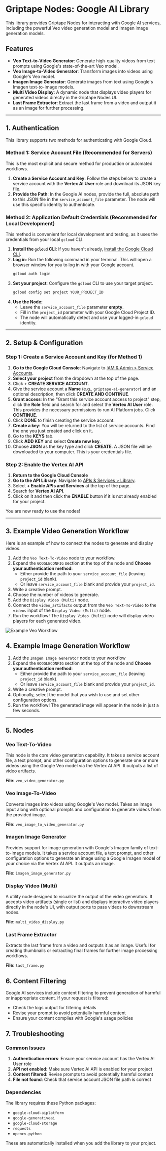 # Griptape Nodes: Google AI Library

This library provides Griptape Nodes for interacting with Google AI services, including the powerful Veo video generation model and Imagen image generation models.

## Features

- **Veo Text-to-Video Generator**: Generate high-quality videos from text prompts using Google's state-of-the-art Veo model.
- **Veo Image-to-Video Generator**: Transform images into videos using Google's Veo model.
- **Imagen Image Generator**: Generate images from text using Google's Imagen text-to-image models.
- **Multi Video Display**: A dynamic node that displays video players for generated videos directly in the Griptape Nodes UI.
- **Last Frame Extractor**: Extract the last frame from a video and output it as an image for further processing.

---

## 1. Authentication

This library supports two methods for authenticating with Google Cloud.

### Method 1: Service Account File (Recommended for Servers)
This is the most explicit and secure method for production or automated workflows.

1.  **Create a Service Account and Key**: Follow the steps below to create a service account with the **Vertex AI User** role and download its JSON key file.
2.  **Provide the Path**: In the Google AI nodes, provide the full, absolute path to this JSON file in the `service_account_file` parameter. The node will use this specific identity to authenticate.

### Method 2: Application Default Credentials (Recommended for Local Development)
This method is convenient for local development and testing, as it uses the credentials from your local `gcloud` CLI.

1.  **Install the `gcloud` CLI**: If you haven't already, [install the Google Cloud CLI](https://cloud.google.com/sdk/docs/install).
2.  **Log in**: Run the following command in your terminal. This will open a browser window for you to log in with your Google account.
    ```bash
    gcloud auth login
    ```
3.  **Set your project**: Configure the `gcloud` CLI to use your target project.
    ```bash
    gcloud config set project YOUR_PROJECT_ID
    ```
4.  **Use the Node**:
    -   Leave the `service_account_file` parameter **empty**.
    -   Fill in the `project_id` parameter with your Google Cloud Project ID.
    -   The node will automatically detect and use your logged-in `gcloud` identity.

---

## 2. Setup & Configuration

### Step 1: Create a Service Account and Key (for Method 1)

1.  **Go to the Google Cloud Console**: Navigate to [IAM & Admin > Service Accounts](https://console.cloud.google.com/iam-admin/serviceaccounts).
2.  **Select your project** from the dropdown at the top of the page.
3.  Click **+ CREATE SERVICE ACCOUNT**.
4.  Give the service account a **Name** (e.g., `griptape-ai-generator`) and an optional description, then click **CREATE AND CONTINUE**.
5.  **Grant access**: In the "Grant this service account access to project" step, click the **Role** field and search for and select the **Vertex AI User** role. This provides the necessary permissions to run AI Platform jobs. Click **CONTINUE**.
6.  Click **DONE** to finish creating the service account.
7.  **Create a key**: You will be returned to the list of service accounts. Find the one you just created and click on it.
8.  Go to the **KEYS** tab.
9.  Click **ADD KEY** and select **Create new key**.
10. Choose **JSON** as the key type and click **CREATE**. A JSON file will be downloaded to your computer. This is your credentials file.

### Step 2: Enable the Vertex AI API

1. **Return to the Google Cloud Console**
2.  **Go to the API Library**: Navigate to [APIs & Services > Library](https://console.cloud.google.com/apis/library).
3.  Select **+ Enable APIs and Services** at the top of the page.
4.  Search for **Vertex AI API**.
5.  Click on it and then click the **ENABLE** button if it is not already enabled for your project.

You are now ready to use the nodes!

---

## 3. Example Video Generation Workflow

Here is an example of how to connect the nodes to generate and display videos.

1.  Add the `Veo Text-To-Video` node to your workflow.
2.  Expand the `GOOGLECONFIG` section at the top of the node and **Choose your authentication method**:
    -   Either provide the path to your `service_account_file` (leaving `project_id` blank).
    -   Or leave `service_account_file` blank and provide your `project_id`.
3.  Write a creative prompt.
4.  Choose the number of videos to generate.
5.  Add the `Display Video (Multi)` node.
6.  Connect the `video_artifacts` output from the `Veo Text-To-Video` to the `videos` input of the `Display Video (Multi)` node.
7.  Run the workflow! The `Display Video (Multi)` node will display video players for each generated video.

![Example Veo Workflow](images/example_flow2.png)

## 4. Example Image Generation Workflow

1. Add the `Imagen Image Generator` node to your workflow
2.  Expand the `GOOGLECONFIG` section at the top of the node and **Choose your authentication method**:
    -   Either provide the path to your `service_account_file` (leaving `project_id` blank).
    -   Or leave `service_account_file` blank and provide your `project_id`.
3.  Write a creative prompt.
4.  Optionally, select the model that you wish to use and set other configuration options.
5.  Run the workflow! The generated image will appear in the node in just a few seconds.

---

## 5. Nodes

### Veo Text-To-Video
This node is the core video generation capability. It takes a service account file, a text prompt, and other configuration options to generate one or more videos using the Google Veo model via the Vertex AI API. It outputs a list of video artifacts.

**File**: `veo_video_generator.py`

### Veo Image-To-Video
Converts images into videos using Google's Veo model. Takes an image input along with optional prompts and configuration to generate videos from the provided image.

**File**: `veo_image_to_video_generator.py`

### Imagen Image Generator
Provides support for image generation with Google's Imagen family of text-to-image models. It takes a service account file, a text prompt, and other configuration options to generate an image using a Google Imagen model of your choice via the Vertex AI API. It outputs an image.

**File**: `imagen_image_generator.py`

### Display Video (Multi)
A utility node designed to visualize the output of the video generators. It accepts video artifacts (single or list) and displays interactive video players directly in the node's UI, with output ports to pass videos to downstream nodes.

**File**: `multi_video_display.py`

### Last Frame Extractor
Extracts the last frame from a video and outputs it as an image. Useful for creating thumbnails or extracting final frames for further image processing workflows.

**File**: `last_frame.py`

## 6. Content Filtering

Google AI services include content filtering to prevent generation of harmful or inappropriate content. If your request is filtered:

- Check the logs output for filtering details
- Revise your prompt to avoid potentially harmful content
- Ensure your content complies with Google's usage policies

## 7. Troubleshooting

### Common Issues

1. **Authentication errors**: Ensure your service account has the Vertex AI User role
2. **API not enabled**: Make sure Vertex AI API is enabled for your project
3. **Content filtered**: Revise prompts to avoid potentially harmful content
4. **File not found**: Check that service account JSON file path is correct

### Dependencies

The library requires these Python packages:
- `google-cloud-aiplatform`
- `google-generativeai`
- `google-cloud-storage`
- `requests`
- `opencv-python`

These are automatically installed when you add the library to your project.